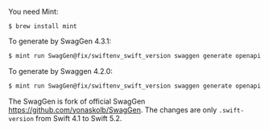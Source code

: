 You need Mint:

```
$ brew install mint
```

To generate by SwagGen 4.3.1:

```sh
$ mint run SwagGen@fix/swiftenv_swift_version swaggen generate openapi.json -d generated
```

To generate by Swaggen 4.2.0:

```sh
$ mint run SwagGen@fix/swiftenv_swift_version swaggen generate openapi.json -d generated
```

The SwagGen is fork of official SwagGen https://github.com/yonaskolb/SwagGen.
The changes are only `.swift-version` from Swift 4.1 to Swift 5.2.
